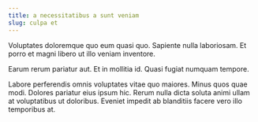```yaml
---
title: a necessitatibus a sunt veniam
slug: culpa et
---
```


Voluptates doloremque quo eum quasi quo. Sapiente nulla laboriosam. Et porro et magni libero ut illo veniam inventore.

Earum rerum pariatur aut. Et in mollitia id. Quasi fugiat numquam tempore.

Labore perferendis omnis voluptates vitae quo maiores. Minus quos quae modi. Dolores pariatur eius ipsum hic. Rerum nulla dicta soluta animi ullam at voluptatibus ut doloribus. Eveniet impedit ab blanditiis facere vero illo temporibus at.

